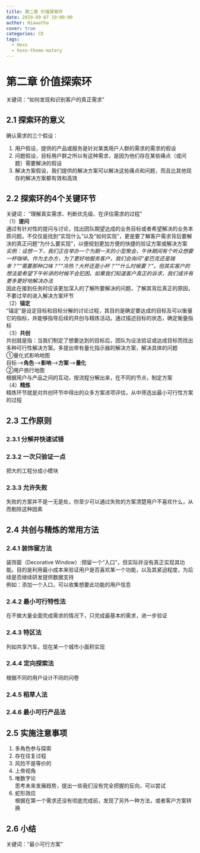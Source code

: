```yaml
---
title: 第二章 价值探索环
date: 2019-09-07 19:00:00
author: Hiawatha
cover: true
categories: CD
tags:
  - Hexo
  - hexo-theme-matery
---
```

# 第二章 价值探索环
关键词：“如何发现和识别客户的真正需求”
## 2.1 探索环的意义
确认需求的三个假设：  
1. 用户假设，提供的产品或服务是针对某类用户人群的需求的需求的假设
2. 问题假设，目标用户群之所以有这种需求，是因为他们存在某些痛点（或问题）需要解决的假设
3. 解决方案假设，我们提供的解决方案可以解决这些痛点和问题，而且比其他现存的解决方案都有效和高效  

## 2.2 探索环的4个关键环节
关键词： “理解真实需求、判断优先级、在评估需求的过程”  
（1）**提问**  
通过有针对性的提问与讨论，找出团队期望达成的业务目标或者希望解决的业务本质问题。不仅仅是找到“实现什么”以及“如何实现”，更是要了解客户需求背后要解决的真正问题“为什么要实现”，以便规划更加方便的快捷的验证方案或解决方案  
*实例：设想一下，我们正在举办一个为期一天的小型聚会，午休期间有个听众想要一杯咖啡。作为主办方，为了更好地服务客户，我们会询问“星巴克还是瑞幸？”“需要那种口味？”“冷热？大杯还是小杯？”“什么时候要？”。但其实客户的想法是希望下午听讲的时候不会犯困。如果我们知道客户真正的诉求，我们或许有更多更好地解决办法*  
因此在接到任务时应该更加深入的了解所要解决的问题，了解其背后真正的原因，不要过早的进入解决方案环节  
（2）**锚定**  
“锚定”是设定目标和目标分解的讨论过程，其目的是确定要达成的目标及可以衡量它的指标，并能够指导后续的共创与精炼活动。通过描述目标的状态，确定衡量指标  
（3）**共创**  
共创就是指：当我们制定了想要达到的目标后，团队为设法验证或达成目标而找出多种可行性解决方案。多提出带有量化指示器的解决方案，解决具体的问题  
①量化式影响地图  
目标-->**角色**-->**影响**-->**方案**-->**量化**  
②用户旅行地图  
根据用户与产品之间的互动，按流程分解出来，在不同的节点，制定方案  
（4）**精炼**  
精炼环节就是对共创环节中得出的众多方案进项评估，从中筛选出最小可行性方案的过程  
## 2.3 工作原则
### 2.3.1 分解并快速试错
### 2.3.2 一次只验证一点
把大的工程分成小模块
### 2.3.3 允许失败
失败的方案并不是一无是处，你至少可以通过失败的方案清楚用户不喜欢什么，从而剔除这种因素
## 2.4 共创与精炼的常用方法
### 2.4.1 装饰窗方法
装饰窗（Decorative Window）:预留一个“入口”，但实际并没有真正实现其功能。目的是利用最小成本来验证用户是否喜欢某一个功能，以及其紧迫程度，为后续是否继续研发提供数据支持  
例如：添加一个入口，可以收集想要此功能的用户信息
### 2.4.2 最小可行特性法
在不做大量全面完成需求的情况下，只完成最基本的需求，进一步验证  
### 2.4.3 特区法
列如共享汽车，现在某一个城市小面积实现
### 2.4.4 定向探索法
根据不同的用户设计不同的问卷
### 2.4.5 稻草人法
### 2.4.6 最小可行产品法

## 2.5 实施注意事项
1. 多角色参与探索
2. 存在往复过程
3. 风险不是等价的
4. 上帝视角
5. 唯数字论  
思考未来发展趋势，提出一些我们没有完全把握的反向，可以尝试  
6. 蛇形效应  
根据在第一个需求还没有彻底完成前，发现了另外一种方法，或者客户方案转换

## 2.6 小结
关键词：“最小可行方案”
